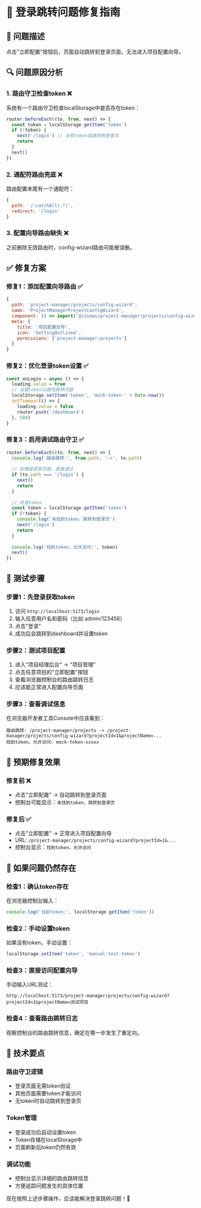 # 🔧 登录跳转问题修复指南

## 🚨 **问题描述**
点击"立即配置"按钮后，页面自动跳转到登录页面，无法进入项目配置向导。

## 🔍 **问题原因分析**

### **1. 路由守卫检查token** ❌
系统有一个路由守卫检查localStorage中是否存在token：
```javascript
router.beforeEach((to, from, next) => {
  const token = localStorage.getItem('token')
  if (!token) {
    next('/login') // 没有token就跳转到登录页
    return
  }
  next()
})
```

### **2. 通配符路由兜底** ❌
路由配置末尾有一个通配符：
```javascript
{
  path: '/:catchAll(.*)',
  redirect: '/login'
}
```

### **3. 配置向导路由缺失** ❌
之前删除无效路由时，config-wizard路由可能被误删。

## ✅ **修复方案**

### **修复1：添加配置向导路由** ✅
```javascript
{
  path: 'project-manager/projects/config-wizard',
  name: 'ProjectManagerProjectConfigWizard',
  component: () => import('@/views/project-manager/projects/config-wizard.vue'),
  meta: {
    title: '项目配置向导',
    icon: 'SettingOutlined',
    permissions: ['project-manager:projects']
  }
}
```

### **修复2：优化登录token设置** ✅
```javascript
const onLogin = async () => {
  loading.value = true
  // 设置token以避免跳转问题
  localStorage.setItem('token', 'mock-token-' + Date.now())
  setTimeout(() => {
    loading.value = false
    router.push('/dashboard')
  }, 500)
}
```

### **修复3：启用调试路由守卫** ✅
```javascript
router.beforeEach((to, from, next) => {
  console.log('路由跳转:', from.path, '->', to.path)
  
  // 如果是登录页面，直接通过
  if (to.path === '/login') {
    next()
    return
  }
  
  // 检查token
  const token = localStorage.getItem('token')
  if (!token) {
    console.log('未找到token，跳转到登录页')
    next('/login')
    return
  }
  
  console.log('找到token，允许访问:', token)
  next()
})
```

## 🧪 **测试步骤**

### **步骤1：先登录获取token**
1. 访问 `http://localhost:5173/login`
2. 输入任意用户名和密码（比如 admin/123456）
3. 点击"登录"
4. 成功后会跳转到dashboard并设置token

### **步骤2：测试项目配置**
1. 进入"项目经理后台" → "项目管理"
2. 点击任意项目的"立即配置"按钮
3. 查看浏览器控制台的路由跳转日志
4. 应该能正常进入配置向导页面

### **步骤3：查看调试信息**
在浏览器开发者工具Console中应该看到：
```
路由跳转: /project-manager/projects -> /project-manager/projects/config-wizard?projectId=1&projectName=...
找到token，允许访问: mock-token-xxxxx
```

## 🎯 **预期修复效果**

### **修复前** ❌
- 点击"立即配置" → 自动跳转到登录页面
- 控制台可能显示：`未找到token，跳转到登录页`

### **修复后** ✅
- 点击"立即配置" → 正常进入项目配置向导
- URL: `/project-manager/projects/config-wizard?projectId=1&...`
- 控制台显示：`找到token，允许访问`

## 🔧 **如果问题仍然存在**

### **检查1：确认token存在**
在浏览器控制台输入：
```javascript
console.log('当前token:', localStorage.getItem('token'))
```

### **检查2：手动设置token**
如果没有token，手动设置：
```javascript
localStorage.setItem('token', 'manual-test-token')
```

### **检查3：直接访问配置向导**
手动输入URL测试：
```
http://localhost:5173/project-manager/projects/config-wizard?projectId=1&projectName=测试项目
```

### **检查4：查看路由跳转日志**
观察控制台的路由跳转信息，确定在哪一步发生了重定向。

## 📝 **技术要点**

### **路由守卫逻辑**
- 登录页面无需token验证
- 其他页面需要token才能访问
- 无token时自动跳转到登录页

### **Token管理**
- 登录成功后自动设置token
- Token存储在localStorage中
- 页面刷新后token仍然有效

### **调试功能**
- 控制台显示详细的路由跳转信息
- 方便追踪问题发生的具体位置

现在按照上述步骤操作，应该能解决登录跳转问题！🎉